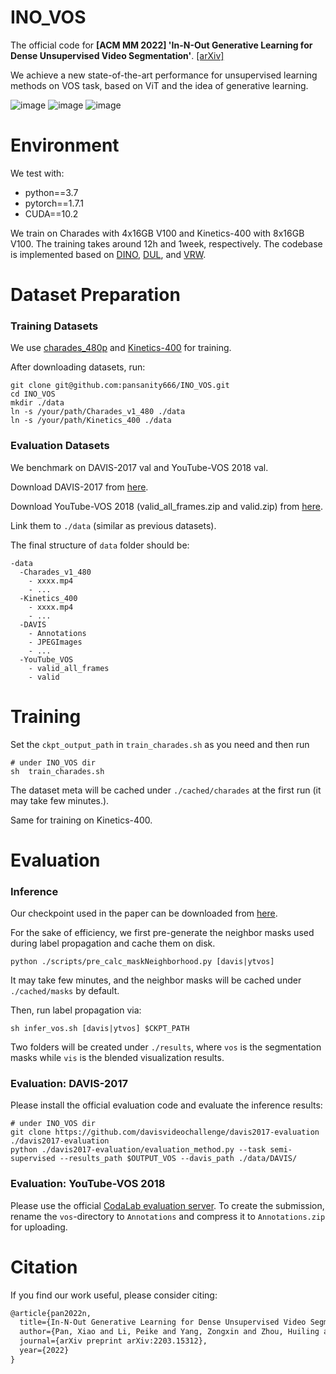 # INO_VOS
The official code for **[ACM MM 2022] 'In-N-Out Generative Learning for Dense Unsupervised Video Segmentation'**.
[[arXiv]](https://arxiv.org/abs/2203.15312)

We achieve a new state-of-the-art performance for unsupervised learning methods on VOS task, based on ViT and the idea of generative learning. 

![image](https://user-images.githubusercontent.com/47111102/196872637-17c187f2-a2d3-4468-a23a-75be56bd48bd.png)
![image](https://user-images.githubusercontent.com/47111102/196040697-ca426c98-d3a4-4499-a9c7-54173a575fa9.png)
![image](https://user-images.githubusercontent.com/47111102/196040701-ea9e09f3-319e-4504-ab2a-5060a82edfee.png)


# Environment
We test with:
  * python==3.7
  * pytorch==1.7.1
  * CUDA==10.2
  
We train on Charades with 4x16GB V100 and Kinetics-400 with 8x16GB V100. The training takes around 12h and 1week, respectively. 
The codebase is implemented based on [DINO](https://github.com/facebookresearch/dino), [DUL](https://github.com/visinf/dense-ulearn-vos), and [VRW](https://github.com/ajabri/videowalk). 


# Dataset Preparation

### Training Datasets
We use [charades_480p](https://prior.allenai.org/projects/charades) and [Kinetics-400](https://github.com/cvdfoundation/kinetics-dataset) for training.

After downloading datasets, run:
```shell
git clone git@github.com:pansanity666/INO_VOS.git
cd INO_VOS
mkdir ./data
ln -s /your/path/Charades_v1_480 ./data
ln -s /your/path/Kinetics_400 ./data
```

### Evaluation Datasets
We benchmark on DAVIS-2017 val and YouTube-VOS 2018 val.

Download DAVIS-2017 from [here](https://github.com/davisvideochallenge/davis-2017/blob/master/data/get_davis.sh).
<!--  ```shell 
 cd $DAVIS_SAVE_DIR
 git clone https://github.com/davisvideochallenge/davis-2017 && cd davis-2017
 ./data/get_davis.sh
 cd $HOME
 ln -s $DAVIS_SAVE_DIR/davis-2017/DAVIS ./data
 ``` -->


Download YouTube-VOS 2018 (valid_all_frames.zip and valid.zip) from [here](https://competitions.codalab.org/competitions/19544#participate-get-data).

Link them to ```./data``` (similar as previous datasets).

 
The final structure of ```data``` folder should be:
```shell
-data
  -Charades_v1_480
    - xxxx.mp4
    - ...
  -Kinetics_400
    - xxxx.mp4
    - ...
  -DAVIS
    - Annotations
    - JPEGImages
    - ...
  -YouTube_VOS
    - valid_all_frames
    - valid
```

# Training

Set the ```ckpt_output_path``` in ```train_charades.sh``` as you need and then run 

```shell
# under INO_VOS dir
sh  train_charades.sh
```

The dataset meta will be cached under ```./cached/charades``` at the first run (it may take few minutes.).

Same for training on Kinetics-400.

# Evaluation 

### Inference
Our checkpoint used in the paper can be downloaded from [here](https://drive.google.com/drive/folders/1gf5XZ8Y9OPhXcsgzlI3Cp3h3dGQOm8My?usp=sharing).

For the sake of efficiency, we first pre-generate the neighbor masks used during label propagation and cache them on disk. 

```shell
python ./scripts/pre_calc_maskNeighborhood.py [davis|ytvos] 
```

It may take few minutes, and the neighbor masks will be cached under ```./cached/masks``` by default. 

Then, run label propagation via:

```shell
sh infer_vos.sh [davis|ytvos] $CKPT_PATH 
```

Two folders will be created under ```./results```, where ```vos``` is the segmentation masks while ```vis``` is the blended visualization results. 

### Evaluation: DAVIS-2017

 
 Please install the official evaluation code and evaluate the inference results:
 ```shell
# under INO_VOS dir
git clone https://github.com/davisvideochallenge/davis2017-evaluation ./davis2017-evaluation
python ./davis2017-evaluation/evaluation_method.py --task semi-supervised --results_path $OUTPUT_VOS --davis_path ./data/DAVIS/ 
 ```
 
 
 
 
### Evaluation: YouTube-VOS 2018

Please use the official [CodaLab evaluation server](https://competitions.codalab.org/competitions/19544#participate-submit_results).
To create the submission, rename the `vos`-directory to `Annotations` and compress it to `Annotations.zip` for uploading.
 



# Citation
If you find our work useful, please consider citing:

```latex
@article{pan2022n,
  title={In-N-Out Generative Learning for Dense Unsupervised Video Segmentation},
  author={Pan, Xiao and Li, Peike and Yang, Zongxin and Zhou, Huiling and Zhou, Chang and Yang, Hongxia and Zhou, Jingren and Yang, Yi},
  journal={arXiv preprint arXiv:2203.15312},
  year={2022}
}
```

